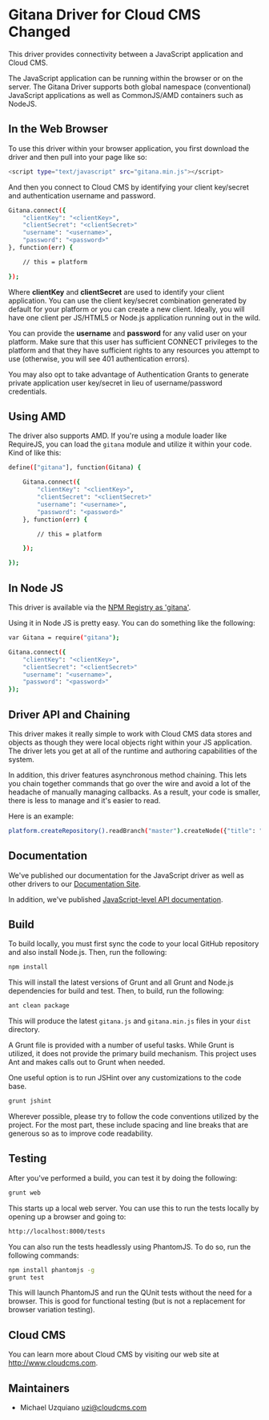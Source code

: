 # Gitana Driver for Cloud CMS Changed

This driver provides connectivity between a JavaScript application and Cloud CMS.

The JavaScript application can be running within the browser or on the server.  The Gitana Driver supports both
global namespace (conventional) JavaScript applications as well as CommonJS/AMD containers such as NodeJS.

## In the Web Browser

To use this driver within your browser application, you first download the driver and then pull into your page
like so:

```bash
<script type="text/javascript" src="gitana.min.js"></script>
```

And then you connect to Cloud CMS by identifying your client key/secret and authentication username and password.

```bash
Gitana.connect({
    "clientKey": "<clientKey>",
    "clientSecret": "<clientSecret>"
    "username": "<username>",
    "password": "<password>"
}, function(err) {

    // this = platform

});
```

Where <b>clientKey</b> and <b>clientSecret</b> are used to identify your client application.  You can use the
client key/secret combination generated by default for your platform or you can create a new client.  Ideally, you
will have one client per JS/HTML5 or Node.js application running out in the wild.

You can provide the <b>username</b> and <b>password</b> for any valid user on your platform.  Make sure that this user
has sufficient CONNECT privileges to the platform and that they have sufficient rights to any resources you attempt
to use (otherwise, you will see 401 authentication errors).

You may also opt to take advantage of Authentication Grants to generate private application user key/secret in lieu of
username/password credentials.


## Using AMD

The driver also supports AMD.  If you're using a module loader like RequireJS, you can load the <code>gitana</code>
module and utilize it within your code.  Kind of like this:

```bash
define(["gitana"], function(Gitana) {

    Gitana.connect({
        "clientKey": "<clientKey>",
        "clientSecret": "<clientSecret>"
        "username": "<username>",
        "password": "<password>"
    }, function(err) {

        // this = platform

    });

});
```


## In Node JS

This driver is available via the <a href="https://npmjs.org/package/gitana">NPM Registry as 'gitana'</a>.

Using it in Node JS is pretty easy.  You can do something like the following:

```bash
var Gitana = require("gitana");

Gitana.connect({
    "clientKey": "<clientKey>",
    "clientSecret": "<clientSecret>"
    "username": "<username>",
    "password": "<password>"
});
```

## Driver API and Chaining

This driver makes it really simple to work with Cloud CMS data stores and objects as though they were local objects
right within your JS application.  The driver lets you get at all of the runtime and authoring capabilities of the
system.

In addition, this driver features asynchronous method chaining.  This lets you chain together commands that go over
the wire and avoid a lot of the headache of manually managing callbacks.  As a result, your code is smaller, there
is less to manage and it's easier to read.

Here is an example:

```bash
platform.createRepository().readBranch("master").createNode({"title": "Hello World"});
```

## Documentation

We've published our documentation for the JavaScript driver as well as other drivers to our
<a href="https://www.cloudcms.com/documentation.html">Documentation Site</a>.

In addition, we've published <a href="http://code.cloudcms.com/gitana-javascript-driver/latest/js-doc/allclasses.html">
JavaScript-level API documentation</a>.


## Build

To build locally, you must first sync the code to your local GitHub repository and also install Node.js.
Then, run the following:

```bash
npm install
```

This will install the latest versions of Grunt and all Grunt and Node.js dependencies for build and test.
Then, to build, run the following:

```bash
ant clean package
```

This will produce the latest <code>gitana.js</code> and <code>gitana.min.js</code> files in your <code>dist</code>
directory.

A Grunt file is provided with a number of useful tasks.  While Grunt is utilized, it does not provide the primary
build mechanism.  This project uses Ant and makes calls out to Grunt when needed.

One useful option is to run JSHint over any customizations to the code base.

```bash
grunt jshint
```

Wherever possible, please try to follow the code conventions utilized by the project.  For the most part, these
include spacing and line breaks that are generous so as to improve code readability.


## Testing

After you've performed a build, you can test it by doing the following:

```bash
grunt web
```

This starts up a local web server.  You can use this to run the tests locally by opening up a browser and going to:

```bash
http://localhost:8000/tests
```

You can also run the tests headlessly using PhantomJS.  To do so, run the following commands:

```bash
npm install phantomjs -g
grunt test
```

This will launch PhantomJS and run the QUnit tests without the need for a browser.  This is good for functional
testing (but is not a replacement for browser variation testing).


## Cloud CMS

You can learn more about Cloud CMS by visiting our web site at
<a href="http://www.cloudcms.com">http://www.cloudcms.com</a>.


## Maintainers
* Michael Uzquiano     uzi@cloudcms.com
